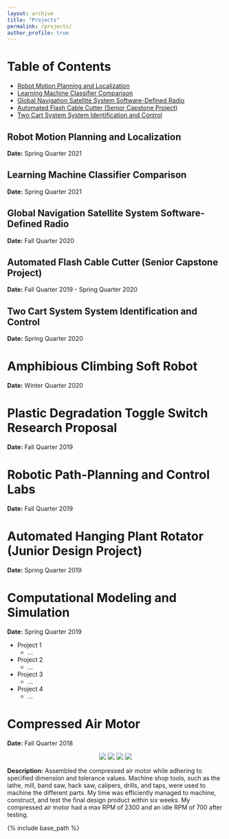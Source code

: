 ```yaml
---
layout: archive
title: "Projects"
permalink: /projects/
author_profile: true
---
```


# Table of Contents
* [Robot Motion Planning and Localization](#Robot-Motion-Planning-and-Localization)
* [Learning Machine Classifier Comparison](#Learning-Machine-Classifier-Comparison)
* [Global Navigation Satellite System Software-Defined Radio](#Global-Navigation-Satellite-System-Software-Defined-Radio)
* [Automated Flash Cable Cutter (Senior Capstone Project)](#Automated-Flash-Cable-Cutter-(Senior-Capstone-Project))
* [Two Cart System System Identification and Control](#Two-Cart-System-System-Identification-and-Control)

## Robot Motion Planning and Localization <a name="Robot-Motion-Planning-and-Localization"></a>
**Date:** Spring Quarter 2021 

## Learning Machine Classifier Comparison <a name="Learning-Machine-Classifier-Comparison"></a>
**Date:** Spring Quarter 2021

## Global Navigation Satellite System Software-Defined Radio <a name="Global-Navigation-Satellite-System-Software-Defined-Radio"></a>
**Date:** Fall Quarter 2020 

## Automated Flash Cable Cutter (Senior Capstone Project) <a name="Automated-Flash-Cable-Cutter-(Senior-Capstone-Project)"></a>
**Date:** Fall Quarter 2019 - Spring Quarter 2020 

<!-- <iframe src="https://www.youtube.com/embed/Hova4bMiVZg" width="480" height="270" ></iframe> -->


## Two Cart System System Identification and Control <a name="Two-Cart-System-System-Identification-and-Control"></a>
**Date:** Spring Quarter 2020 


Amphibious Climbing Soft Robot 
======
**Date:** Winter Quarter 2020


Plastic Degradation Toggle Switch Research Proposal
======
**Date:** Fall Quarter 2019


Robotic Path-Planning and Control Labs
======
**Date:** Fall Quarter 2019


Automated Hanging Plant Rotator (Junior Design Project)
======
**Date:** Spring Quarter 2019

Computational Modeling and Simulation
======
**Date:** Spring Quarter 2019

* Project 1
  * ...  
* Project 2
  * ...
* Project 3
  * ...
* Project 4
  *  ...


Compressed Air Motor
======
**Date:** Fall Quarter 2018 <br/>

<p align="center">
  <img src="https://alexngxyen.github.io/images/CAM_image_1.png">
  <img src="https://alexngxyen.github.io/images/CAM_image_2.png">
  <img src="https://alexngxyen.github.io/images/CAM_image_3.png">
  <img src="https://alexngxyen.github.io/images/CAM_image_4.png">
</p>

**Description:** Assembled the compressed air motor while adhering to specified dimension and tolerance values. Machine shop tools, such as the lathe, mill, band saw, hack saw, calipers, drills, and taps, were used to machine the different parts. My time was efficiently managed to machine, construct, and test the final design product within six weeks. My compressed air motor had a max RPM of 2300 and an idle RPM of 700 after testing. <br/>

{% include base_path %}

<!-- {% for post in site.publications reversed %}
  {% include archive-single.html %}
{% endfor %} -->
